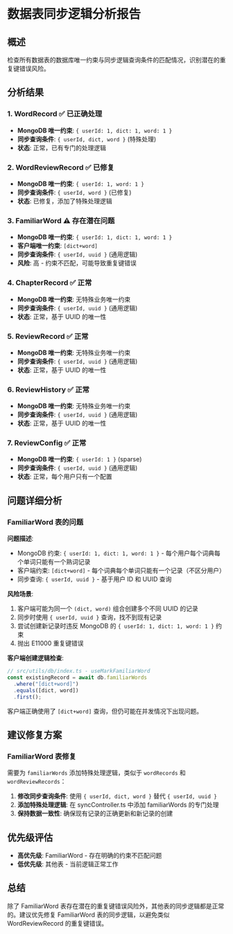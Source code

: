 # 数据表同步逻辑分析报告

## 概述

检查所有数据表的数据库唯一约束与同步逻辑查询条件的匹配情况，识别潜在的重复键错误风险。

## 分析结果

### 1. WordRecord ✅ 已正确处理

- **MongoDB 唯一约束**: `{ userId: 1, dict: 1, word: 1 }`
- **同步查询条件**: `{ userId, dict, word }` (特殊处理)
- **状态**: 正常，已有专门的处理逻辑

### 2. WordReviewRecord ✅ 已修复

- **MongoDB 唯一约束**: `{ userId: 1, word: 1 }`
- **同步查询条件**: `{ userId, word }` (已修复)
- **状态**: 已修复，添加了特殊处理逻辑

### 3. FamiliarWord ⚠️ 存在潜在问题

- **MongoDB 唯一约束**: `{ userId: 1, dict: 1, word: 1 }`
- **客户端唯一约束**: `[dict+word]`
- **同步查询条件**: `{ userId, uuid }` (通用逻辑)
- **风险**: 高 - 约束不匹配，可能导致重复键错误

### 4. ChapterRecord ✅ 正常

- **MongoDB 唯一约束**: 无特殊业务唯一约束
- **同步查询条件**: `{ userId, uuid }` (通用逻辑)
- **状态**: 正常，基于 UUID 的唯一性

### 5. ReviewRecord ✅ 正常

- **MongoDB 唯一约束**: 无特殊业务唯一约束
- **同步查询条件**: `{ userId, uuid }` (通用逻辑)
- **状态**: 正常，基于 UUID 的唯一性

### 6. ReviewHistory ✅ 正常

- **MongoDB 唯一约束**: 无特殊业务唯一约束
- **同步查询条件**: `{ userId, uuid }` (通用逻辑)
- **状态**: 正常，基于 UUID 的唯一性

### 7. ReviewConfig ✅ 正常

- **MongoDB 唯一约束**: `{ userId: 1 }` (sparse)
- **同步查询条件**: `{ userId, uuid }` (通用逻辑)
- **状态**: 正常，每个用户只有一个配置

## 问题详细分析

### FamiliarWord 表的问题

**问题描述**:

- MongoDB 约束: `{ userId: 1, dict: 1, word: 1 }` - 每个用户每个词典每个单词只能有一个熟词记录
- 客户端约束: `[dict+word]` - 每个词典每个单词只能有一个记录（不区分用户）
- 同步查询: `{ userId, uuid }` - 基于用户 ID 和 UUID 查询

**风险场景**:

1. 客户端可能为同一个 `(dict, word)` 组合创建多个不同 UUID 的记录
2. 同步时使用 `{ userId, uuid }` 查询，找不到现有记录
3. 尝试创建新记录时违反 MongoDB 的 `{ userId: 1, dict: 1, word: 1 }` 约束
4. 抛出 E11000 重复键错误

**客户端创建逻辑检查**:

```typescript
// src/utils/db/index.ts - useMarkFamiliarWord
const existingRecord = await db.familiarWords
  .where("[dict+word]")
  .equals([dict, word])
  .first();
```

客户端正确使用了 `[dict+word]` 查询，但仍可能在并发情况下出现问题。

## 建议修复方案

### FamiliarWord 表修复

需要为 `familiarWords` 添加特殊处理逻辑，类似于 `wordRecords` 和 `wordReviewRecords`：

1. **修改同步查询条件**: 使用 `{ userId, dict, word }` 替代 `{ userId, uuid }`
2. **添加特殊处理逻辑**: 在 syncController.ts 中添加 familiarWords 的专门处理
3. **保持数据一致性**: 确保现有记录的正确更新和新记录的创建

## 优先级评估

- **高优先级**: FamiliarWord - 存在明确的约束不匹配问题
- **低优先级**: 其他表 - 当前逻辑正常工作

## 总结

除了 FamiliarWord 表存在潜在的重复键错误风险外，其他表的同步逻辑都是正常的。建议优先修复 FamiliarWord 表的同步逻辑，以避免类似 WordReviewRecord 的重复键错误。
